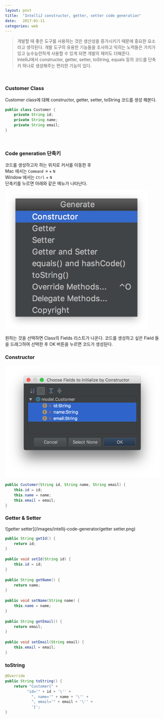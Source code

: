 ```yaml
---
layout: post
title:  "IntelliJ constructor, getter, setter code generation"
date:   2017-01-11
categories: web
---
```


> 개발할 때 좋은 도구를 사용하는 것은 생산성을 증가시키기 때문에 중요한 요소라고 생각된다. 개발 도구의 유용한 기능들을 조사하고 익히는 노력들은 가치가 있고 능수능란하게 사용할 수 있게 되면 개발의 재미도 더해준다.  
IntelliJ에서 constructor, getter, setter, toString, equals 등의 코드를 단축키 하나로 생성해주는 편리한 기능이 있다.  

<br/>  

### Customer Class  

Customer class에 대해 constructor, getter, setter, toString 코드를 생성 해본다.  

```java
public class Customer {
    private String id;
    private String name;
    private String email;
}
```  

<br/>  

### Code generation 단축키  

코드를 생성하고자 하는 위치로 커서를 이동한 후  
Mac 에서는 `Command ⌘` + `N`   
Window 에서는 `Ctrl` + `N`  
단축키를 누르면 아래와 같은 메뉴가 나타난다.  

![generator](/images/intellij-code-generator/generator.png)  

원하는 것을 선택하면 Class의 Fields 리스트가 나온다. 코드를 생성하고 싶은 Field 들을 드래그하여 선택한 후 OK 버튼을 누르면 코드가 생성된다.  

### Constructor   

![constructor](/images/intellij-code-generator/constructor.png)  

```java
public Customer(String id, String name, String email) {
    this.id = id;
    this.name = name;
    this.email = email;
}
```  

### Getter & Setter  

![getter setter](/images/intellij-code-generator/getter setter.png)   

```java
public String getId() {
    return id;
}

public void setId(String id) {
    this.id = id;
}

public String getName() {
    return name;
}

public void setName(String name) {
    this.name = name;
}

public String getEmail() {
    return email;
}

public void setEmail(String email) {
    this.email = email;
}
```

### toString  

```java
@Override
public String toString() {
    return "Customer{" +
          "id='" + id + '\'' +
            ", name='" + name + '\'' +
            ", email='" + email + '\'' +
            '}';
}
```
